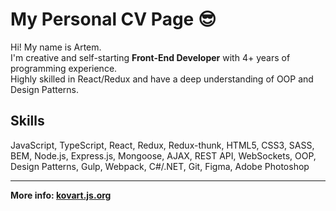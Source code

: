 # My Personal CV Page 😎

Hi! My name is Artem. \
I'm creative and self-starting **Front-End Developer** with 4+ years of programming experience. \
Highly skilled in React/Redux and have a deep understanding of OOP and Design Patterns.


## Skills 
JavaScript, TypeScript, React, Redux, Redux-thunk, HTML5, CSS3, SASS, BEM, Node.js, Express.js, Mongoose,
AJAX, REST API, WebSockets, OOP, Design Patterns, Gulp, Webpack, C#/.NET, Git, Figma, Adobe Photoshop
      
---
**More info: [kovart.js.org](https://kovart.js.org)**
